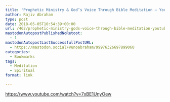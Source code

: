 ```yaml
---
title: 'Prophetic Ministry & God’s Voice Through Bible Meditation – YouTube'
author: Rajiv Abraham
type: post
date: 2018-05-05T10:54:39+00:00
url: /462/prophetic-ministry-gods-voice-through-bible-meditation-youtube/
mastodonAutopostPublishedNoRetoot:
  - 1
mastodonAutopostLastSuccessfullPostURL:
  - https://mastodon.social/@unoabraham/99976326697899060
categories:
  - Bookmarks
tags:
  - Meditation
  - Spiritual
format: link

---
```

<https://www.youtube.com/watch?v=7xBE1UnyOew>